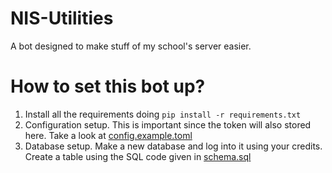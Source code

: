 # NIS-Utilities
A bot designed to make stuff of my school's server easier.

# How to set this bot up?
1. Install all the requirements doing `pip install -r requirements.txt`
2. Configuration setup. This is important since the token will also stored here. Take a look at [config.example.toml](https://github.com/Dositan/NIS-Utilities/blob/master/config.example.toml)
3. Database setup. Make a new database and log into it using your credits. Create a table using the SQL code given in [schema.sql](https://github.com/Dositan/NIS-Utilities/blob/master/schema.sql)